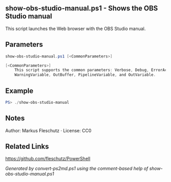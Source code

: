 ## show-obs-studio-manual.ps1 - Shows the OBS Studio manual

This script launches the Web browser with the OBS Studio manual.

## Parameters
```powershell
show-obs-studio-manual.ps1 [<CommonParameters>]

[<CommonParameters>]
    This script supports the common parameters: Verbose, Debug, ErrorAction, ErrorVariable, WarningAction, 
    WarningVariable, OutBuffer, PipelineVariable, and OutVariable.
```

## Example
```powershell
PS> ./show-obs-studio-manual

```

## Notes
Author: Markus Fleschutz · License: CC0

## Related Links
https://github.com/fleschutz/PowerShell

*Generated by convert-ps2md.ps1 using the comment-based help of show-obs-studio-manual.ps1*
